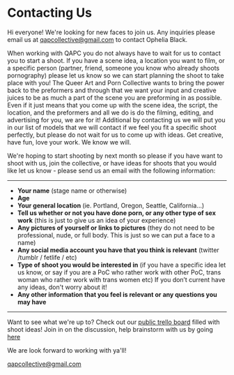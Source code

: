 # Contacting Us

Hi everyone! We're looking for new faces to join us. Any inquiries please email us at <qapcollective@gmail.com> to contact Ophelia Black.

When working with QAPC you do not always have to wait for us to contact you to start a shoot. If you have a scene idea, a location you want to film, or a specific person (partner, friend, someone you know who already shoots pornography) please let us know so we can start planning the shoot to take place with you! The Queer Art and Porn Collective wants to bring the power back to the preformers and through that we want your input and creative juices to be as much a part of the scene you are preforming in as possible. Even if it just means that you come up with the scene idea, the script, the location, and the preformers and all we do is do the filming, editing, and advertising for you, we are for it! Additional by contacting us we will put you in our list of models that we will contact if we feel you fit a specific shoot perfectly, but please do not wait for us to come up with ideas. Get creative, have fun, love your work. We know we will.

We're hoping to start shooting by next month so please if you have want to shoot with us, join the collective, or have ideas for shoots that you would like let us know - please send us an email with the following information:

---

* **Your name** (stage name or otherwise)
* **Age**
* **Your general location** (ie. Portland, Oregon, Seattle, California…)
* **Tell us whether or not you have done porn, or any other type of sex work** (this is just to give us an idea of your experience)
* **Any pictures of yourself or links to pictures** (they do not need to be professional, nude, or full body. This is just so we can put a face to a name)
* **Any social media account you have that you think is relevant** (twitter /tumblr / fetlife / etc)
* **Type of shoot you would be interested in** (if you have a specific idea let us know, or say if you are a PoC who rather work with other PoC, trans woman who rather work with trans women etc) If you don’t current have any ideas, don't worry about it!
* **Any other information that you feel is relevant or any questions you may have**

---

Want to see what we're up to? Check out our [public trello board](https://trello.com/b/T5RAcDr7/qapcollective-public-shoots-board) filled with shoot ideas! Join in on the discussion, help brainstorm with us by going [here](https://trello.com/b/T5RAcDr7/qapcollective-public-shoots-board)

We are look forward to working with ya'll!

<qapcollective@gmail.com>
